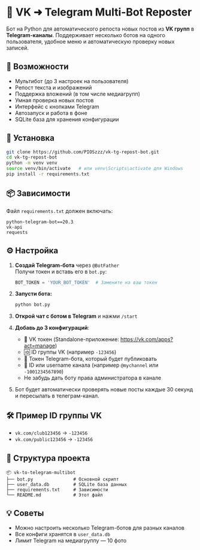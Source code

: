 # 🤖 VK ➜ Telegram Multi-Bot Reposter

Бот на Python для автоматического репоста новых постов из **VK групп** в **Telegram-каналы**. Поддерживает несколько ботов на одного пользователя, удобное меню и автоматическую проверку новых записей.

## 🚀 Возможности

- Мультибот (до 3 настроек на пользователя)
- Репост текста и изображений
- Поддержка вложений (в том числе медиагрупп)
- Умная проверка новых постов
- Интерфейс с кнопками Telegram
- Автозапуск и работа в фоне
- SQLite база для хранения конфигурации

## 🔧 Установка

```bash
git clone https://github.com/PIOSzzz/vk-tg-repost-bot.git
cd vk-tg-repost-bot
python -m venv venv
source venv/bin/activate   # или venv\Scripts\activate для Windows
pip install -r requirements.txt
```

## 📦 Зависимости

Файл `requirements.txt` должен включать:
```
python-telegram-bot==20.3
vk-api
requests
```

## ⚙️ Настройка

1. **Создай Telegram-бота** через `@BotFather`  
   Получи токен и вставь его в `bot.py`:
   ```python
   BOT_TOKEN = 'YOUR_BOT_TOKEN'  # Замените на ваш токен
   ```

2. **Запусти бота:**
   ```bash
   python bot.py
   ```

3. **Открой чат с ботом в Telegram** и нажми `/start`

4. **Добавь до 3 конфигураций**:
   - 🔐 VK токен (Standalone-приложение: https://vk.com/apps?act=manage)
   - 🆔 ID группы VK (например `-123456`)
   - 🤖 Токен Telegram-бота, который будет публиковать
   - 📢 ID или username канала (например `@mychannel` или `-1001234567890`)
   - Не забудь дать боту права администратора в канале

5. Бот будет автоматически проверять новые посты каждые 30 секунд и пересылать в телеграм-канал.

## 🛠 Пример ID группы VK

- `vk.com/club123456` → `-123456`
- `vk.com/public123456` → `-123456`

## 🧠 Структура проекта

```
📦 vk-to-telegram-multibot
├── bot.py               # Основной скрипт
├── user_data.db         # SQLite база данных
├── requirements.txt     # Зависимости
└── README.md            # Этот файл
```

## 💡 Советы

- Можно настроить несколько Telegram-ботов для разных каналов
- Все конфиги хранятся в `user_data.db`
- Лимит Telegram на медиагруппу — 10 фото



